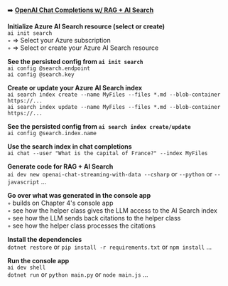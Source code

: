 ➡️ [**OpenAI Chat Completions w/ RAG + AI Search**](todo.md#chapter-5-openai-chat-completions-w-rag--ai-search)

**Initialize Azure AI Search resource (select or create)**  
`ai init search`  
◦ => Select your Azure subscription  
◦ => Select or create your Azure AI Search resource  

**See the persisted config from `ai init search`**  
`ai config @search.endpoint`  
`ai config @search.key`  

**Create or update your Azure AI Search index**  
`ai search index create --name MyFiles --files *.md --blob-container https://...`  
`ai search index update --name MyFiles --files *.md --blob-container https://...`  

**See the persisted config from `ai search index create/update`**  
`ai config @search.index.name`  

**Use the search index in chat completions**  
`ai chat --user "What is the capital of France?" --index MyFiles`  

**Generate code for RAG + AI Search**  
`ai dev new openai-chat-streaming-with-data --csharp` or `--python` or `--javascript` ...  

**Go over what was generated in the console app**  
◦ builds on Chapter 4's console app  
◦ see how the helper class gives the LLM access to the AI Search index  
◦ see how the LLM sends back citations to the helper class  
◦ see how the helper class processes the citations  

**Install the dependencies**  
`dotnet restore` or `pip install -r requirements.txt` or `npm install` ...  

**Run the console app**  
`ai dev shell`  
`dotnet run` or `python main.py` or `node main.js` ...  
